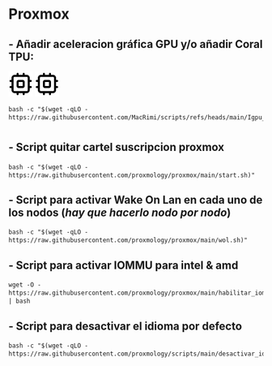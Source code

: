 # Proxmox

## - Añadir aceleracion gráfica GPU y/o añadir Coral TPU: 
![Ícono de CPU](https://raw.githubusercontent.com/lucide-icons/lucide/master/icons/cpu.svg)
![This is an image](https://raw.githubusercontent.com/lucide-icons/lucide/master/icons/cpu.svg)

```
bash -c "$(wget -qLO - https://raw.githubusercontent.com/MacRimi/scripts/refs/heads/main/Igpu_and_coral.sh)"
```

#


## - **Script quitar cartel suscripcion proxmox**

```
bash -c "$(wget -qLO - https://raw.githubusercontent.com/proxmology/proxmox/main/start.sh)"
```

## - **Script para activar Wake On Lan en cada uno de los nodos (*hay que hacerlo nodo por nodo*)**

```
bash -c "$(wget -qLO - https://raw.githubusercontent.com/proxmology/proxmox/main/wol.sh)"

```

## - **Script para activar IOMMU para intel & amd**

```
wget -O - https://raw.githubusercontent.com/proxmology/proxmox/main/habilitar_iommu.sh | bash

```
## - **Script para desactivar el idioma por defecto**

```
bash -c "$(wget -qLO - https://raw.githubusercontent.com/proxmology/scripts/main/desactivar_idioma_defecto.sh)"

```
